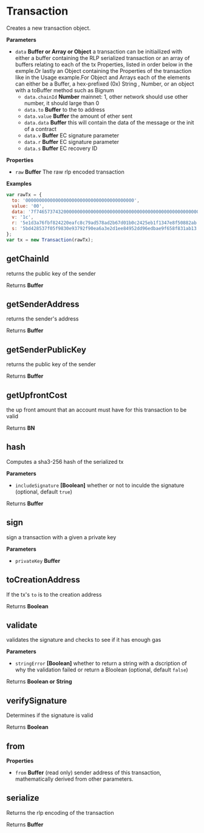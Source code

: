 # Transaction


Creates a new transaction object.

**Parameters**

-   `data` **Buffer or Array or Object** a transaction can be initiailized with either a buffer containing the RLP serialized transaction or an array of buffers relating to each of the tx Properties, listed in order below in the exmple.Or lastly an Object containing the Properties of the transaction like in the Usage example.For Object and Arrays each of the elements can either be a Buffer, a hex-prefixed (0x) String , Number, or an object with a toBuffer method such as Bignum
    -   `data.chainId` **Number** mainnet: 1, other network should use other number, it should large than 0
    -   `data.to` **Buffer** to the to address
    -   `data.value` **Buffer** the amount of ether sent
    -   `data.data` **Buffer** this will contain the data of the message or the init of a contract
    -   `data.v` **Buffer** EC signature parameter
    -   `data.r` **Buffer** EC signature parameter
    -   `data.s` **Buffer** EC recovery ID


**Properties**

-   `raw` **Buffer** The raw rlp encoded transaction

**Examples**

```javascript
var rawTx = {
  to: '0000000000000000000000000000000000000000',
  value: '00',
  data: '7f7465737432000000000000000000000000000000000000000000000000000000600057',
  v: '1c',
  r: '5e1d3a76fbf824220eafc8c79ad578ad2b67d01b0c2425eb1f1347e8f50882ab',
  s: '5bd428537f05f9830e93792f90ea6a3e2d1ee84952dd96edbae9f658f831ab13'
};
var tx = new Transaction(rawTx);
```


## getChainId


returns the public key of the sender

Returns **Buffer** 



## getSenderAddress

returns the sender's address

Returns **Buffer** 

## getSenderPublicKey

returns the public key of the sender

Returns **Buffer** 

## getUpfrontCost

the up front amount that an account must have for this transaction to be valid

Returns **BN** 

## hash

Computes a sha3-256 hash of the serialized tx

**Parameters**

-   `includeSignature` **[Boolean]** whether or not to inculde the signature (optional, default `true`)

Returns **Buffer** 

## sign

sign a transaction with a given a private key

**Parameters**

-   `privateKey` **Buffer** 

## toCreationAddress

If the tx's `to` is to the creation address

Returns **Boolean** 

## validate


validates the signature and checks to see if it has enough gas

**Parameters**

-   `stringError` **[Boolean]** whether to return a string with a dscription of why the validation failed or return a Bloolean (optional, default `false`)

Returns **Boolean or String** 

## verifySignature

Determines if the signature is valid

Returns **Boolean** 

## from

**Properties**

-   `from` **Buffer** (read only) sender address of this transaction, mathematically derived from other parameters.

## serialize

Returns the rlp encoding of the transaction

Returns **Buffer** 
